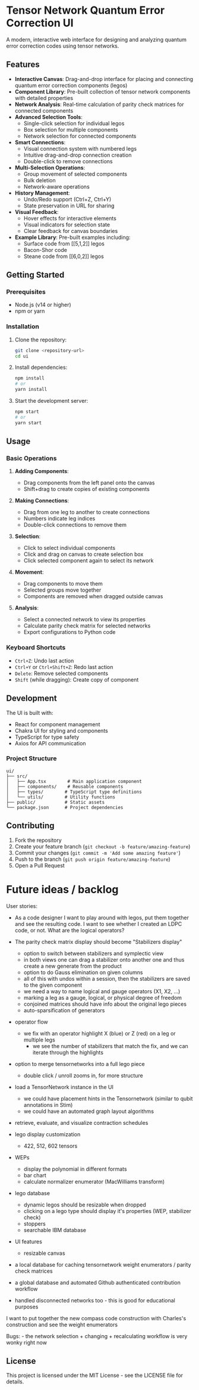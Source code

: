 # Tensor Network Quantum Error Correction UI

A modern, interactive web interface for designing and analyzing quantum error correction codes using tensor networks.

## Features

- **Interactive Canvas**: Drag-and-drop interface for placing and connecting quantum error correction components (legos)
- **Component Library**: Pre-built collection of tensor network components with detailed properties
- **Network Analysis**: Real-time calculation of parity check matrices for connected components
- **Advanced Selection Tools**:
  - Single-click selection for individual legos
  - Box selection for multiple components
  - Network selection for connected components
- **Smart Connections**: 
  - Visual connection system with numbered legs
  - Intuitive drag-and-drop connection creation
  - Double-click to remove connections
- **Multi-Selection Operations**:
  - Group movement of selected components
  - Bulk deletion
  - Network-aware operations
- **History Management**:
  - Undo/Redo support (Ctrl+Z, Ctrl+Y)
  - State preservation in URL for sharing
- **Visual Feedback**:
  - Hover effects for interactive elements
  - Visual indicators for selection state
  - Clear feedback for canvas boundaries
- **Example Library**: Pre-built examples including:
  - Surface code from [[5,1,2]] legos
  - Bacon-Shor code
  - Steane code from [[6,0,2]] legos

## Getting Started

### Prerequisites

- Node.js (v14 or higher)
- npm or yarn

### Installation

1. Clone the repository:
   ```bash
   git clone <repository-url>
   cd ui
   ```

2. Install dependencies:
   ```bash
   npm install
   # or
   yarn install
   ```

3. Start the development server:
   ```bash
   npm start
   # or
   yarn start
   ```

## Usage

### Basic Operations

1. **Adding Components**:
   - Drag components from the left panel onto the canvas
   - Shift+drag to create copies of existing components

2. **Making Connections**:
   - Drag from one leg to another to create connections
   - Numbers indicate leg indices
   - Double-click connections to remove them

3. **Selection**:
   - Click to select individual components
   - Click and drag on canvas to create selection box
   - Click selected component again to select its network

4. **Movement**:
   - Drag components to move them
   - Selected groups move together
   - Components are removed when dragged outside canvas

5. **Analysis**:
   - Select a connected network to view its properties
   - Calculate parity check matrix for selected networks
   - Export configurations to Python code

### Keyboard Shortcuts

- `Ctrl+Z`: Undo last action
- `Ctrl+Y` or `Ctrl+Shift+Z`: Redo last action
- `Delete`: Remove selected components
- `Shift` (while dragging): Create copy of component

## Development

The UI is built with:
- React for component management
- Chakra UI for styling and components
- TypeScript for type safety
- Axios for API communication

### Project Structure

```
ui/
├── src/
│   ├── App.tsx        # Main application component
│   ├── components/    # Reusable components
│   ├── types/        # TypeScript type definitions
│   └── utils/        # Utility functions
├── public/           # Static assets
└── package.json      # Project dependencies
```

## Contributing

1. Fork the repository
2. Create your feature branch (`git checkout -b feature/amazing-feature`)
3. Commit your changes (`git commit -m 'Add some amazing feature'`)
4. Push to the branch (`git push origin feature/amazing-feature`)
5. Open a Pull Request


# Future ideas / backlog


User stories: 
- As a code designer I want to play around with legos, put them together and see the resulting code. I want to see whether I created an LDPC code, or not. What are the logical operators? 


 - The parity check matrix display should become "Stabilizers display" 
    - option to switch between stabilizers and symplectic view 
    - in both views one can drag a stabilizer onto another one and thus create a new generate from the product 
    - option to do Gauss elimination on given columns 
    - all of this with undos within a session, then the stabilizers are saved to the given component 
    - we need a way to name logical and gauge operators (X1, X2, ...)
    - marking a leg as a gauge, logical, or physical degree of freedom 
    - conjoined matrices should have info about the original lego pieces 
    - auto-sparsification of generators 
- operator flow 
    - we fix with an operator highlight X (blue) or Z (red) on a leg or multiple legs 
        - we see the number of stabilizers that match the fix, and we can iterate through the highlights 
- option to merge tensornetworks into a full lego piece
    - double click / unroll zooms in, for more structure 

- load a TensorNetwork instance in the UI 
    - we could have placement hints in the Tensornetwork (similar to qubit annotations in Stim)
    - we could have an automated graph layout algorithms 
- retrieve, evaluate, and visualize contraction schedules     
- lego display customization 
    - 422, 512, 602 tensors 
- WEPs 
    - display the polynomial in different formats 
    - bar chart 
    - calculate normalizer enumerator (MacWilliams transform)
- lego database 
    - dynamic legos should be resizable when dropped 
    - clicking on a lego type should display it's properties (WEP, stabilizer check)
    - stoppers 
    - searchable IBM database 
- UI features 
    - resizable canvas
- a local database for caching tensornetwork weight enumerators / parity check matrices 
- a global database and automated Github authenticated contribution workflow
- handled disconnected networks too - this is good for educational purposes
    
I want to put together the new compass code construction with Charles's construction and see the weight enumerators 

Bugs:
    - the network selection + changing + recalculating workflow is very wonky right now 


## License

This project is licensed under the MIT License - see the LICENSE file for details.

